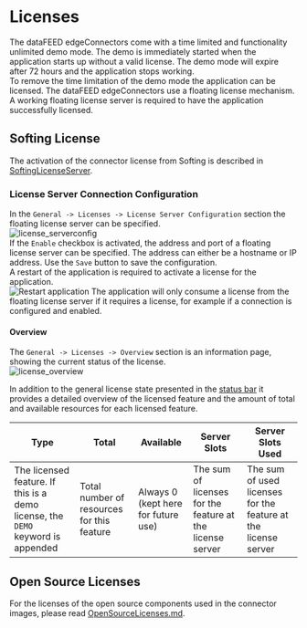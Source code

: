 # Licenses

The dataFEED edgeConnectors come with a time limited and functionality unlimited demo mode. The demo is immediately started when the application starts up without a valid license. The demo mode will expire after 72 hours and the application stops working.  
To remove the time limitation of the demo mode the application can be licensed. The dataFEED edgeConnectors use a floating license mechanism. A working floating license server is required to have the application successfully licensed.  

## Softing License

The activation of the connector license from Softing is described in [SoftingLicenseServer](SoftingLicenseServer/README.md).

### License Server Connection Configuration

In the `General -> Licenses -> License Server Configuration` section the floating license server can be specified.  
![license_serverconfig](../documentation_pics/license_serverconfig.png)  
If the `Enable` checkbox is activated, the address and port of a floating license server can be specified. The address can either be a hostname or IP address. Use the `Save` button to save the configuration.  
A restart of the application is required to activate a license for the application.  
![Restart application](../documentation_pics/restart-application.png)
The application will only consume a license from the floating license server if it requires a license, for example if a connection is configured and enabled.  

#### Overview

The `General -> Licenses -> Overview` section is an information page, showing the current status of the license.  
![license_overview](../documentation_pics/license_overview.png)

In addition to the general license state presented in the [status bar](#status) it provides a detailed overview of the licensed feature and the amount of total and available resources for each licensed feature.  

| Type | Total | Available | Server Slots | Server Slots Used |
| --- | --- | --- | -- | -- |
| The licensed feature. If this is a demo license, the `DEMO` keyword is appended | Total number of resources for this feature | Always 0 (kept here for future use) | The sum of licenses for the feature at the license server | The sum of used licenses for the feature at the license server |

## Open Source Licenses

For the licenses of the open source components used in the connector images, please read [OpenSourceLicenses.md](OpenSourceLicenses.md).
